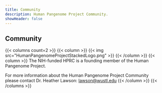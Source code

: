 ```yaml
---
title: Community
description: Human Pangenome Project Community.
showHeader: false
---
```


## Community

{{< columns count=2 >}}
{{< column >}}
{{< img src="HumanPangenomeProjectStackedLogo.png" >}}
{{< /column >}}
{{< column >}}
The NIH-funded HPRC is a founding member of the Human Pangenome Project.

For more information about the Human Pangenome Project Community please contact Dr. Heather Lawson: <lawson@wustl.edu>
{{< /column >}}
{{< /columns >}}
